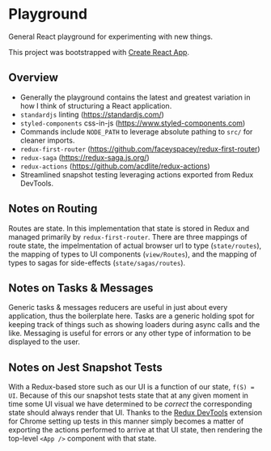 
# Playground

General React playground for experimenting with new things.

This project was bootstrapped with [Create React App](https://github.com/facebookincubator/create-react-app).

## Overview

* Generally the playground contains the latest and greatest variation in how I think of structuring a React application.
* `standardjs` linting (https://standardjs.com/)
* `styled-components` css-in-js (https://www.styled-components.com)
* Commands include `NODE_PATH` to leverage absolute pathing to `src/` for cleaner imports.
* `redux-first-router` (https://github.com/faceyspacey/redux-first-router)
* `redux-saga` (https://redux-saga.js.org/)
* `redux-actions` (https://github.com/acdlite/redux-actions)
* Streamlined snapshot testing leveraging actions exported from Redux DevTools.

## Notes on Routing

Routes are state. In this implementation that state is stored in Redux and managed primarily by `redux-first-router`. There are three mappings of route state, the impelmentation of actual browser url to type (`state/routes`), the mapping of types to UI components (`view/Routes`), and the mapping of types to sagas for side-effects (`state/sagas/routes`).

## Notes on Tasks & Messages

Generic tasks & messages reducers are useful in just about every application, thus the boilerplate here. Tasks are a generic holding spot for keeping track of things such as showing loaders during async calls and the like. Messaging is useful for errors or any other type of information to be displayed to the user.

## Notes on Jest Snapshot Tests

With a Redux-based store such as our UI is a function of our state, `f(S) = UI`. Because of this our snapshot tests state that at any given moment in time some UI visual we have determined to be *correct* the corresponding state should always render that UI. Thanks to the [Redux DevTools](https://chrome.google.com/webstore/detail/redux-devtools/lmhkpmbekcpmknklioeibfkpmmfibljd?hl=en) extension for Chrome setting up tests in this manner simply becomes a matter of exporting the actions performed to arrive at that UI state, then rendering the top-level `<App />` component with that state.
